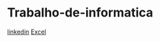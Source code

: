 # Trabalho-de-informatica
[linkedin](https://www.linkedin.com/in/rafael-ramalho-molinari-fialho-da-silva-710007273)
[Excel](https://1drv.ms/x/s!Ano3-13OVTGeijbHMqX3kDwMZcHi)
